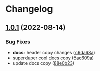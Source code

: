 # Changelog

## [1.0.1](https://github.com/msutkowski/cf-previews-test/compare/docs-v1.0.0...docs-v1.0.1) (2022-08-14)


### Bug Fixes

* **docs:** header copy changes ([c6da68a](https://github.com/msutkowski/cf-previews-test/commit/c6da68afe11f2984bf185317cc63f14783bf8aca))
* superduper cool docs copy ([5ac609a](https://github.com/msutkowski/cf-previews-test/commit/5ac609a9411ff30b2c00d2b586f923d656f3f434))
* update docs copy ([88e0b23](https://github.com/msutkowski/cf-previews-test/commit/88e0b2349850bcaeec3d002d7676bbab646ef278))
